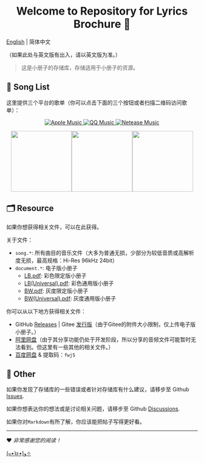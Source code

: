 <h1 align="center">Welcome to Repository for Lyrics Brochure 👋</h1>

[English](README.md) | 简体中文

（如果此处与英文版有出入，请以英文版为准。）

> 这是小册子的存储库，存储适用于小册子的资源。

## 🎼 Song List

这里提供三个平台的歌单（你可以点击下面的三个按钮或者扫描二维码访问歌单）：

<p align="center">
  <a href="https://music.apple.com/cn/playlist/lyrics-brochure/pl.u-EdAVklWuamY5DzX?ls">
    <img alt="Apple Music" src="https://img.shields.io/static/v1?label=List&message=Apple+Music&color=ff69b4" target="_blank" />
  </a>
  <a href="https://y.qq.com/n/ryqq/playlist/8084574413">
    <img alt="QQ Music" src="https://img.shields.io/static/v1?label=List&message=QQ+Music&color=brightgreen" target="_blank" />
  </a>
  <a href="https://music.163.com/#/playlist?id=6875923252&userid=357139362">
    <img alt="Netease Music" src="https://img.shields.io/static/v1?label=List&message=Netease+Music&color=red" target="_blank" />
  </a>
</p>

<div align="center">
   <img src="https://z3.ax1x.com/2021/08/30/hYneGn.png"  height=160><img src="https://z3.ax1x.com/2021/08/30/hYnZPs.png" height=160><img src="https://z3.ax1x.com/2021/08/30/hYnE5j.png" height=160>
</div>

## 🗂️ Resource

如果你想获得相关文件，可以在此获得。

关于文件：

- `song.*`: 所有曲目的音乐文件（大多为普通无损，少部分为较低音质或高解析度无损，最高规格：Hi-Res 96kHz 24bit）
- `document.*`: 电子版小册子
  - [LB.pdf](doc/LB.pdf): 彩色限定版小册子
  - [LB(Universal).pdf](doc/LB(Universal).pdf): 彩色通用版小册子
  - [BW.pdf](doc/BW.pdf): 灰度限定版小册子
  - [BW(Universal).pdf](doc/BW(Universal).pdf): 灰度通用版小册子

你可以从以下地方获得相关文件：

- GitHub [Releases](https://github.com/ccstdio/Lyrics-Brochure/releases) | Gitee [发行版](https://gitee.com/MPXCreator/Lyrics-Brochure/releases)（由于Gitee的附件大小限制，仅上传电子版小册子。）
- [阿里网盘](https://www.aliyundrive.com/s/8pzStAggiLJ)（由于其分享功能仍处于开发阶段，所以分享的音频文件可能暂时无法看到。但这里有一些其他的相关文件。）
- [百度网盘](https://pan.baidu.com/s/1ZNR92kofkXpl1lhghf3GCw) & 提取码：`fwj5`

## 🤝 Other

如果你发现了存储库的一些错误或者针对存储库有什么建议，请移步至 Github [Issues](https://github.com/ccstdio/Lyrics-Brochure/issues).

如果你想表达你的想法或是讨论相关问题，请移步至 Github [Discussions](https://github.com/ccstdio/Lyrics-Brochure/discussions).

如果你对`Markdown`有所了解，你应该能把帖子写得更好看。

---

❤ *非常感谢您的阅读！*

[(๑•̀ㅂ•́)و✧](https://www.bilibili.com/video/BV1uT4y1P7CX)
